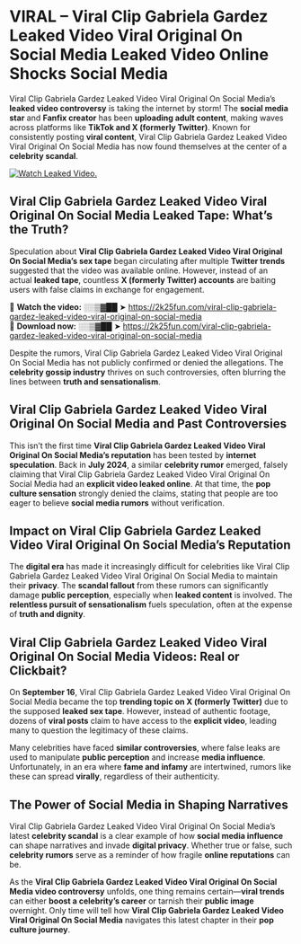 # VIRAL – Viral Clip Gabriela Gardez Leaked Video Viral Original On Social Media Leaked Video Online Shocks Social Media 

Viral Clip Gabriela Gardez Leaked Video Viral Original On Social Media’s **leaked video controversy** is taking the internet by storm! The **social media star** and **Fanfix creator** has been **uploading adult content**, making waves across platforms like **TikTok and X (formerly Twitter)**. Known for consistently posting **viral content**, Viral Clip Gabriela Gardez Leaked Video Viral Original On Social Media has now found themselves at the center of a **celebrity scandal**.  

[![Watch Leaked Video.](https://miro.medium.com/v2/resize:fit:828/format:webp/1*cilzJN44JGOrTw9NJCrNHA.gif "Watch Leaked Video")](https://2k25fun.com/viral-clip-gabriela-gardez-leaked-video-viral-original-on-social-media)

## **Viral Clip Gabriela Gardez Leaked Video Viral Original On Social Media Leaked Tape: What’s the Truth?**  
Speculation about **Viral Clip Gabriela Gardez Leaked Video Viral Original On Social Media’s sex tape** began circulating after multiple **Twitter trends** suggested that the video was available online. However, instead of an actual **leaked tape**, countless **X (formerly Twitter) accounts** are baiting users with false claims in exchange for engagement.  

🔹 **Watch the video:** ░░▒▓██ ➤ https://2k25fun.com/viral-clip-gabriela-gardez-leaked-video-viral-original-on-social-media  
🔹 **Download now:** ░░▒▓██ ➤ https://2k25fun.com/viral-clip-gabriela-gardez-leaked-video-viral-original-on-social-media  

Despite the rumors, Viral Clip Gabriela Gardez Leaked Video Viral Original On Social Media has not publicly confirmed or denied the allegations. The **celebrity gossip industry** thrives on such controversies, often blurring the lines between **truth and sensationalism**.  

## **Viral Clip Gabriela Gardez Leaked Video Viral Original On Social Media and Past Controversies**  
This isn’t the first time **Viral Clip Gabriela Gardez Leaked Video Viral Original On Social Media’s reputation** has been tested by **internet speculation**. Back in **July 2024**, a similar **celebrity rumor** emerged, falsely claiming that Viral Clip Gabriela Gardez Leaked Video Viral Original On Social Media had an **explicit video leaked online**. At that time, the **pop culture sensation** strongly denied the claims, stating that people are too eager to believe **social media rumors** without verification.  

## **Impact on Viral Clip Gabriela Gardez Leaked Video Viral Original On Social Media’s Reputation**  
The **digital era** has made it increasingly difficult for celebrities like Viral Clip Gabriela Gardez Leaked Video Viral Original On Social Media to maintain their **privacy**. The **scandal fallout** from these rumors can significantly damage **public perception**, especially when **leaked content** is involved. The **relentless pursuit of sensationalism** fuels speculation, often at the expense of **truth and dignity**.  

## **Viral Clip Gabriela Gardez Leaked Video Viral Original On Social Media Videos: Real or Clickbait?**  
On **September 16**, Viral Clip Gabriela Gardez Leaked Video Viral Original On Social Media became the top **trending topic on X (formerly Twitter)** due to the supposed **leaked sex tape**. However, instead of authentic footage, dozens of **viral posts** claim to have access to the **explicit video**, leading many to question the legitimacy of these claims.  

Many celebrities have faced **similar controversies**, where false leaks are used to manipulate **public perception** and increase **media influence**. Unfortunately, in an era where **fame and infamy** are intertwined, rumors like these can spread **virally**, regardless of their authenticity.  

## **The Power of Social Media in Shaping Narratives**  
Viral Clip Gabriela Gardez Leaked Video Viral Original On Social Media’s latest **celebrity scandal** is a clear example of how **social media influence** can shape narratives and invade **digital privacy**. Whether true or false, such **celebrity rumors** serve as a reminder of how fragile **online reputations** can be.  

As the **Viral Clip Gabriela Gardez Leaked Video Viral Original On Social Media video controversy** unfolds, one thing remains certain—**viral trends** can either **boost a celebrity’s career** or tarnish their **public image** overnight. Only time will tell how **Viral Clip Gabriela Gardez Leaked Video Viral Original On Social Media** navigates this latest chapter in their **pop culture journey**. 